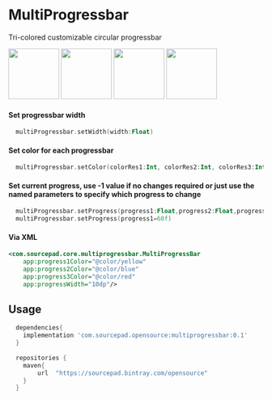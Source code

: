 # MultiProgressbar
 Tri-colored customizable circular progressbar
 
 <p>
<img src="https://user-images.githubusercontent.com/5505872/62622916-1d354d00-b952-11e9-89f2-e81efbe001ff.png" width="100" height = "100"/>
<img src="https://user-images.githubusercontent.com/5505872/62622917-1dcde380-b952-11e9-90e7-4ec26edd86a0.png" width="100" height = "100"/>
 <img src="https://user-images.githubusercontent.com/5505872/62622918-1e667a00-b952-11e9-941a-d81f354d8208.png" width="100" height = "100"/>
 <img src="https://user-images.githubusercontent.com/5505872/62622920-1e667a00-b952-11e9-982c-86ce3f47a10c.png" width="100" height = "100"/>
 </p>


#### Set progressbar width
``` kotlin
  multiProgressbar.setWidth(width:Float)
  ```
#### Set color for each progressbar
``` kotlin
  multiProgressbar.setColor(colorRes1:Int, colorRes2:Int, colorRes3:Int)
```
#### Set current progress, use -1 value if no changes required or just use the named parameters to specify which progress to change
``` kotlin
  multiProgressbar.setProgress(progress1:Float,progress2:Float,progress3:Float)
  multiProgressbar.setProgress(progress1=60f)

```

#### Via XML
```xml
<com.sourcepad.core.multiprogressbar.MultiProgressBar
    app:progress1Color="@color/yellow"
    app:progress2Color="@color/blue"
    app:progress3Color="@color/red"
    app:progressWidth="10dp"/>
```

## Usage
``` groovy
  dependencies{
    implementation 'com.sourcepad.opensource:multiprogressbar:0.1'
  }
  
  repositories {
    maven{
        url  "https://sourcepad.bintray.com/opensource"
    }
  }

```

